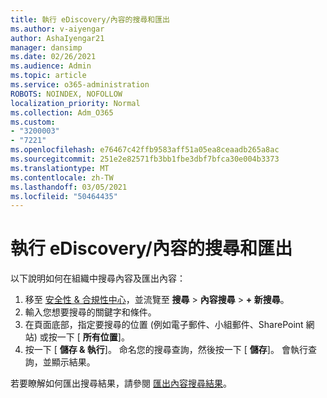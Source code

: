 ```yaml
---
title: 執行 eDiscovery/內容的搜尋和匯出
ms.author: v-aiyengar
author: AshaIyengar21
manager: dansimp
ms.date: 02/26/2021
ms.audience: Admin
ms.topic: article
ms.service: o365-administration
ROBOTS: NOINDEX, NOFOLLOW
localization_priority: Normal
ms.collection: Adm_O365
ms.custom:
- "3200003"
- "7221"
ms.openlocfilehash: e76467c42ffb9583aff51a05ea8ceaadb265a8ac
ms.sourcegitcommit: 251e2e82571fb3bb1fbe3dbf7bfca30e004b3373
ms.translationtype: MT
ms.contentlocale: zh-TW
ms.lasthandoff: 03/05/2021
ms.locfileid: "50464435"
---
```

# <a name="perform-an-ediscoverycontent-search-and-export"></a>執行 eDiscovery/內容的搜尋和匯出

以下說明如何在組織中搜尋內容及匯出內容：

1. 移至 [安全性 & 合規性中心](https://go.microsoft.com/fwlink/?linkid=2086958)，並流覽至 **搜尋**  >  **內容搜尋**  >  **+ 新搜尋**。
1. 輸入您想要搜尋的關鍵字和條件。
1. 在頁面底部，指定要搜尋的位置 (例如電子郵件、小組郵件、SharePoint 網站) 或按一下 [ **所有位置**]。
1. 按一下 [ **儲存 & 執行**]。 命名您的搜尋查詢，然後按一下 [ **儲存**]。 會執行查詢，並顯示結果。

若要瞭解如何匯出搜尋結果，請參閱 [匯出內容搜尋結果](https://go.microsoft.com/fwlink/?linkid=2102118)。

